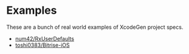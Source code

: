 # Examples

These are a bunch of real world examples of XcodeGen project specs.

- [num42/RxUserDefaults](https://github.com/num42/RxUserDefaults/blob/master/project.yml)
- [toshi0383/Bitrise-iOS](https://github.com/toshi0383/Bitrise-iOS/blob/master/project.yml)